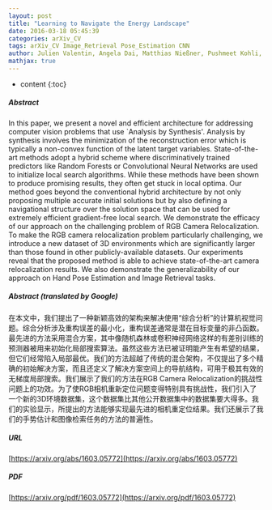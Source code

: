 ```yaml
---
layout: post
title: "Learning to Navigate the Energy Landscape"
date: 2016-03-18 05:45:39
categories: arXiv_CV
tags: arXiv_CV Image_Retrieval Pose_Estimation CNN
author: Julien Valentin, Angela Dai, Matthias Nießner, Pushmeet Kohli, Philip Torr, Shahram Izadi, Cem Keskin
mathjax: true
---
```


* content
{:toc}

##### Abstract
In this paper, we present a novel and efficient architecture for addressing computer vision problems that use `Analysis by Synthesis'. Analysis by synthesis involves the minimization of the reconstruction error which is typically a non-convex function of the latent target variables. State-of-the-art methods adopt a hybrid scheme where discriminatively trained predictors like Random Forests or Convolutional Neural Networks are used to initialize local search algorithms. While these methods have been shown to produce promising results, they often get stuck in local optima. Our method goes beyond the conventional hybrid architecture by not only proposing multiple accurate initial solutions but by also defining a navigational structure over the solution space that can be used for extremely efficient gradient-free local search. We demonstrate the efficacy of our approach on the challenging problem of RGB Camera Relocalization. To make the RGB camera relocalization problem particularly challenging, we introduce a new dataset of 3D environments which are significantly larger than those found in other publicly-available datasets. Our experiments reveal that the proposed method is able to achieve state-of-the-art camera relocalization results. We also demonstrate the generalizability of our approach on Hand Pose Estimation and Image Retrieval tasks.

##### Abstract (translated by Google)
在本文中，我们提出了一种新颖高效的架构来解决使用“综合分析”的计算机视觉问题。综合分析涉及重构误差的最小化，重构误差通常是潜在目标变量的非凸函数。最先进的方法采用混合方案，其中像随机森林或卷积神经网络这样的有差别训练的预测器被用来初始化局部搜索算法。虽然这些方法已被证明能产生有希望的结果，但它们经常陷入局部最优。我们的方法超越了传统的混合架构，不仅提出了多个精确的初始解决方案，而且还定义了解决方案空间上的导航结构，可用于极其有效的无梯度局部搜索。我们展示了我们的方法在RGB Camera Relocalization的挑战性问题上的功效。为了使RGB相机重新定位问题变得特别具有挑战性，我们引入了一个新的3D环境数据集，这个数据集比其他公开数据集中的数据集要大得多。我们的实验显示，所提出的方法能够实现最先进的相机重定位结果。我们还展示了我们的手势估计和图像检索任务的方法的普遍性。

##### URL
[https://arxiv.org/abs/1603.05772](https://arxiv.org/abs/1603.05772)

##### PDF
[https://arxiv.org/pdf/1603.05772](https://arxiv.org/pdf/1603.05772)

